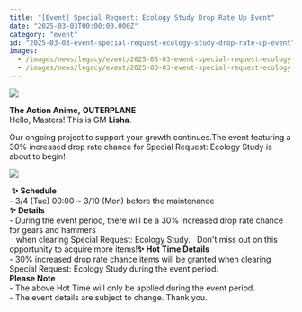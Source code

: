 ```yaml
---
title: "[Event] Special Request: Ecology Study Drop Rate Up Event"
date: "2025-03-03T00:00:00.000Z"
category: "event"
id: "2025-03-03-event-special-request-ecology-study-drop-rate-up-event"
images:
  - /images/news/legacy/event/2025-03-03-event-special-request-ecology-study-drop-rate-up-event/4ffd3f939d9c4ca79d854b4ee8a0d1a7.webp
  - /images/news/legacy/event/2025-03-03-event-special-request-ecology-study-drop-rate-up-event/ceb0f81126d74386b537086214329b4c.webp
---
```


![](/images/news/legacy/event/2025-03-03-event-special-request-ecology-study-drop-rate-up-event/4ffd3f939d9c4ca79d854b4ee8a0d1a7.webp)  

**The Action Anime,** **OUTERPLANE**  
Hello, Masters! This is GM **Lisha**.  
  
Our ongoing project to support your growth continues.The event featuring a 30% increased drop rate chance for Special Request: Ecology Study is about to begin!

  
![](/images/news/legacy/event/2025-03-03-event-special-request-ecology-study-drop-rate-up-event/ceb0f81126d74386b537086214329b4c.webp)  
  
 **✨** **Schedule**  
\- 3/4 (Tue) 00:00 ~ 3/10 (Mon) before the maintenance  
**✨** **Details**  
\- During the event period, there will be a 30% increased drop rate chance for gears and hammers  
   when clearing Special Request: Ecology Study.   Don't miss out on this opportunity to acquire more items!**✨** **Hot Time Details**  
\- 30% increased drop rate chance items will be granted when clearing Special Request: Ecology Study during the event period.  
**Please Note**  
\- The above Hot Time will only be applied during the event period.  
\- The event details are subject to change. Thank you.
